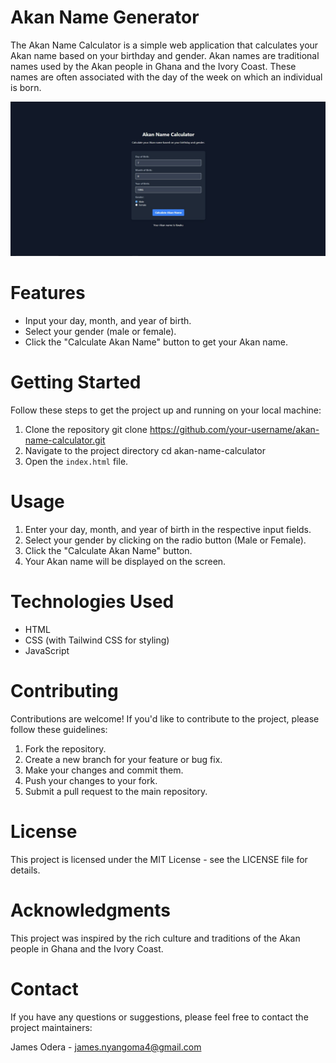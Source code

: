 # Akan Name Generator
The Akan Name Calculator is a simple web application that calculates your Akan name based on your birthday and gender. Akan names are traditional names used by the Akan people in Ghana and the Ivory Coast. These names are often associated with the day of the week on which an individual is born.

![](images/cover.jpg)

# Features
* Input your day, month, and year of birth.
* Select your gender (male or female).
* Click the "Calculate Akan Name" button to get your Akan name.

# Getting Started
Follow these steps to get the project up and running on your local machine:

1. Clone the repository
   git clone https://github.com/your-username/akan-name-calculator.git
2. Navigate to the project directory
   cd akan-name-calculator
3. Open the `index.html` file.

 # Usage
1. Enter your day, month, and year of birth in the respective input fields.
2. Select your gender by clicking on the radio button (Male or Female).
3. Click the "Calculate Akan Name" button.
4. Your Akan name will be displayed on the screen.

# Technologies Used
* HTML
* CSS (with Tailwind CSS for styling)
* JavaScript
# Contributing

Contributions are welcome! If you'd like to contribute to the project, please follow these guidelines:

1. Fork the repository.
2. Create a new branch for your feature or bug fix.
3. Make your changes and commit them.
4. Push your changes to your fork.
5. Submit a pull request to the main repository.


# License
This project is licensed under the MIT License - see the LICENSE file for details.

# Acknowledgments

This project was inspired by the rich culture and traditions of the Akan people in Ghana and the Ivory Coast.

# Contact

If you have any questions or suggestions, please feel free to contact the project maintainers:

James Odera - james.nyangoma4@gmail.com
